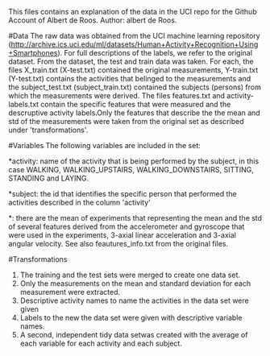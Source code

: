 This files contains an explanation of the data in the UCI repo for the Github Account of Albert de Roos. Author: albert de Roos.

#Data
The raw data was obtained from the UCI machine learning repository (http://archive.ics.uci.edu/ml/datasets/Human+Activity+Recognition+Using+Smartphones). For full descriptions of the labels, we refer to the original dataset. From the dataset, the test and train data was taken. For each, the files X_train.txt (X-test.txt) contained the original measurements, Y-train.txt (Y-test.txt) contains the activities that belinged to the measurements and the subject_test.txt (subject_train.txt) contained the subjects (persons) from which the measurements were derived. The files features.txt and activity-labels.txt contain the specific features that were measured and the descruptive activity labels.Only the features that describe the the mean and std of the measurements were taken from the original set as described under 'transformations'.   


#Variables
The following variables are included in the set:

*activity: name of the activity that is being performed by the subject, in this case WALKING, WALKING_UPSTAIRS, WALKING_DOWNSTAIRS, SITTING, STANDING and LAYING.

*subject: the id that identifies the specific person that performed the activities described in the column 'activity'

*<features>: there are the mean of experiments that representing the mean and the std of several features derived from the accelerometer and gyroscope that were used in the experiments, 3-axial linear acceleration and 3-axial angular velocity. See also feautures_info.txt from the original files.


#Transformations
1. The training and the test sets were merged to create one data set.
2. Only the measurements on the mean and standard deviation for each measurement were extracted.  
3. Descriptive activity names to name the activities in the data set were given
4. Labels to the new the data set were given with descriptive variable names. 
5. A second, independent tidy data setwas created with the average of each variable for each activity and each subject.

